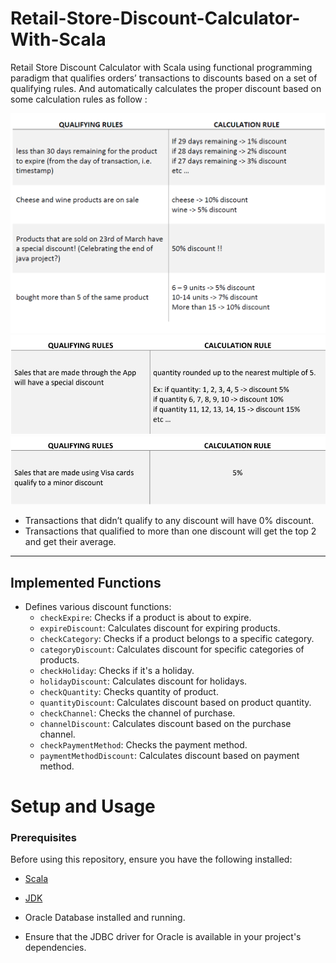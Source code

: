 # Retail-Store-Discount-Calculator-With-Scala
Retail Store Discount Calculator with Scala using functional programming paradigm that qualifies orders’ transactions to discounts based on a set of qualifying rules. And automatically calculates the proper discount based on some calculation rules as follow : 

![Rules](Images/rules.PNG)
![Rules](Images/Additional_requirments_1.PNG)
![Rules](Images/Additional_requirments_2.PNG)

- Transactions that didn’t qualify to any discount will have 0% discount.
- Transactions that qualified to more than one discount will get the top 2 and get their
average.


---
## Implemented Functions
- Defines various discount functions:
  - `checkExpire`: Checks if a product is about to expire.
  - `expireDiscount`: Calculates discount for expiring products.
  - `checkCategory`: Checks if a product belongs to a specific category.
  - `categoryDiscount`: Calculates discount for specific categories of products.
  - `checkHoliday`: Checks if it's a holiday.
  - `holidayDiscount`: Calculates discount for holidays.
  - `checkQuantity`: Checks quantity of product.
  - `quantityDiscount`: Calculates discount based on product quantity.
  - `checkChannel`: Checks the channel of purchase.
  - `channelDiscount`: Calculates discount based on the purchase channel.
  - `checkPaymentMethod`: Checks the payment method.
  - `paymentMethodDiscount`: Calculates discount based on payment method.
# Setup and Usage

### Prerequisites

Before using this repository, ensure you have the following installed:

- [Scala](https://www.scala-lang.org/download/)
- [JDK](https://www.oracle.com/java/technologies/javase-jdk11-downloads.html)

- Oracle Database installed and running.
- Ensure that the JDBC driver for Oracle is available in your project's dependencies.